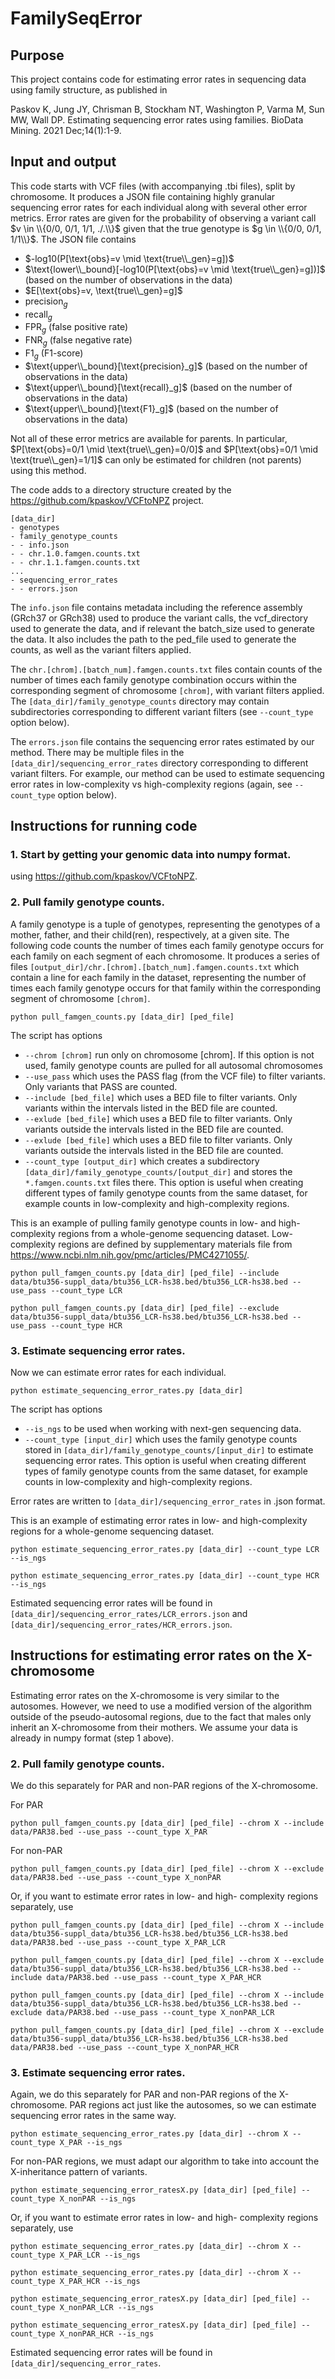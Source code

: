 # FamilySeqError

## Purpose
This project contains code for estimating error rates in sequencing data using family structure, as published in

Paskov K, Jung JY, Chrisman B, Stockham NT, Washington P, Varma M, Sun MW, Wall DP. Estimating sequencing error rates using families. BioData Mining. 2021 Dec;14(1):1-9.

## Input and output
This code starts with VCF files (with accompanying .tbi files), split by chromosome. It produces a JSON file containing highly granular sequencing error rates for each individual along with several other error metrics. Error rates are given for the probability of observing a variant call $v \in \\{0/0, 0/1, 1/1, ./.\\}$ given that the true genotype is $g \in \\{0/0, 0/1, 1/1\\}$. The JSON file contains

- $-log10(P[\text{obs}=v \mid \text{true\\_gen}=g])$
- $\text{lower\\_bound}[-log10(P[\text{obs}=v \mid \text{true\\_gen}=g])]$ (based on the number of observations in the data)
- $E[\text{obs}=v, \text{true\\_gen}=g]$
- $\text{precision}_g$
- $\text{recall}_g$
- $\text{FPR}_g$ (false positive rate)
- $\text{FNR}_g$ (false negative rate)
- $\text{F1}_g$ (F1-score)
- $\text{upper\\_bound}[\text{precision}_g]$ (based on the number of observations in the data)
- $\text{upper\\_bound}[\text{recall}_g]$ (based on the number of observations in the data)
- $\text{upper\\_bound}[\text{F1}_g]$ (based on the number of observations in the data)

Not all of these error metrics are available for parents. In particular, $P[\text{obs}=0/1 \mid \text{true\\_gen}=0/0]$ and $P[\text{obs}=0/1 \mid \text{true\\_gen}=1/1]$ can only be estimated for children (not parents) using this method.

The code adds to a directory structure created by the https://github.com/kpaskov/VCFtoNPZ project.

```
[data_dir]
- genotypes
- family_genotype_counts
- - info.json
- - chr.1.0.famgen.counts.txt
- - chr.1.1.famgen.counts.txt
...
- sequencing_error_rates
- - errors.json
```

The `info.json` file contains metadata including the reference assembly (GRch37 or GRch38) used to produce the variant calls, the vcf_directory used to generate the data, and if relevant the batch_size used to generate the data. It also includes the path to the ped_file used to generate the counts, as well as the variant filters applied.

The `chr.[chrom].[batch_num].famgen.counts.txt` files contain counts of the number of times each family genotype combination occurs within the corresponding segment of chromosome `[chrom]`, with variant filters applied. The `[data_dir]/family_genotype_counts` directory may contain subdirectories corresponding to different variant filters (see `--count_type` option below).

The `errors.json` file contains the sequencing error rates estimated by our method. There may be multiple files in the `[data_dir]/sequencing_error_rates` directory corresponding to different variant filters. For example, our method can be used to estimate sequencing error rates in low-complexity vs high-complexity regions (again, see `--count_type` option below).

## Instructions for running code
### 1. Start by getting your genomic data into numpy format.
using https://github.com/kpaskov/VCFtoNPZ. 

### 2. Pull family genotype counts.
A family genotype is a tuple of genotypes, representing the genotypes of a mother, father, and their child(ren), respectively, at a given site. The following code counts the number of times each family genotype occurs for each family on each segment of each chromosome. It produces a series of files `[output_dir]/chr.[chrom].[batch_num].famgen.counts.txt` which contain a line for each family in the dataset, representing the number of times each family genotype occurs for that family within the corresponding segment of chromosome `[chrom]`.

```
python pull_famgen_counts.py [data_dir] [ped_file]
```

The script has options 
- `--chrom [chrom]` run only on chromosome [chrom]. If this option is not used, family genotype counts are pulled for all autosomal chromosomes
- `--use_pass` which uses the PASS flag (from the VCF file) to filter variants. Only variants that PASS are counted.
- `--include [bed_file]` which uses a BED file to filter variants. Only variants within the intervals listed in the BED file are counted.
- `--exlude [bed_file]` which uses a BED file to filter variants. Only variants outside the intervals listed in the BED file are counted.
- `--exlude [bed_file]` which uses a BED file to filter variants. Only variants outside the intervals listed in the BED file are counted.
- `--count_type [output_dir]` which creates a subdirectory `[data_dir]/family_genotype_counts/[output_dir]` and stores the `*.famgen.counts.txt` files there. This option is useful when creating different types of family genotype counts from the same dataset, for example counts in low-complexity and high-complexity regions.

This is an example of pulling family genotype counts in low- and high- complexity regions from a whole-genome sequencing dataset. Low-complexity regions are defined by supplementary materials file from https://www.ncbi.nlm.nih.gov/pmc/articles/PMC4271055/.

```
python pull_famgen_counts.py [data_dir] [ped_file] --include data/btu356-suppl_data/btu356_LCR-hs38.bed/btu356_LCR-hs38.bed --use_pass --count_type LCR                                                                                     

python pull_famgen_counts.py [data_dir] [ped_file] --exclude data/btu356-suppl_data/btu356_LCR-hs38.bed/btu356_LCR-hs38.bed --use_pass --count_type HCR
```

### 3. Estimate sequencing error rates.
Now we can estimate error rates for each individual.

```
python estimate_sequencing_error_rates.py [data_dir]
```

The script has options 
- `--is_ngs` to be used when working with next-gen sequencing data.
- `--count_type [input_dir]` which uses the family genotype counts stored in `[data_dir]/family_genotype_counts/[input_dir]` to estimate sequencing error rates. This option is useful when creating different types of family genotype counts from the same dataset, for example counts in low-complexity and high-complexity regions.

Error rates are written to `[data_dir]/sequencing_error_rates` in .json format.

This is an example of estimating error rates in low- and high-complexity regions for a whole-genome sequencing dataset.

```
python estimate_sequencing_error_rates.py [data_dir] --count_type LCR --is_ngs

python estimate_sequencing_error_rates.py [data_dir] --count_type HCR --is_ngs
```

Estimated sequencing error rates will be found in `[data_dir]/sequencing_error_rates/LCR_errors.json` and `[data_dir]/sequencing_error_rates/HCR_errors.json`.

## Instructions for estimating error rates on the X-chromosome
Estimating error rates on the X-chromosome is very similar to the autosomes. However, we need to use a modified version of the algorithm outside of the pseudo-autosomal regions, due to the fact that males only inherit an X-chromosome from their mothers. We assume your data is already in numpy format (step 1 above).

### 2. Pull family genotype counts. 

We do this separately for PAR and non-PAR regions of the X-chromosome.

For PAR

```
python pull_famgen_counts.py [data_dir] [ped_file] --chrom X --include data/PAR38.bed --use_pass --count_type X_PAR
```

For non-PAR

```
python pull_famgen_counts.py [data_dir] [ped_file] --chrom X --exclude data/PAR38.bed --use_pass --count_type X_nonPAR
```

Or, if you want to estimate error rates in low- and high- complexity regions separately, use

```
python pull_famgen_counts.py [data_dir] [ped_file] --chrom X --include data/btu356-suppl_data/btu356_LCR-hs38.bed/btu356_LCR-hs38.bed data/PAR38.bed --use_pass --count_type X_PAR_LCR

python pull_famgen_counts.py [data_dir] [ped_file] --chrom X --exclude data/btu356-suppl_data/btu356_LCR-hs38.bed/btu356_LCR-hs38.bed --include data/PAR38.bed --use_pass --count_type X_PAR_HCR

python pull_famgen_counts.py [data_dir] [ped_file] --chrom X --include data/btu356-suppl_data/btu356_LCR-hs38.bed/btu356_LCR-hs38.bed --exclude data/PAR38.bed --use_pass --count_type X_nonPAR_LCR

python pull_famgen_counts.py [data_dir] [ped_file] --chrom X --exclude data/btu356-suppl_data/btu356_LCR-hs38.bed/btu356_LCR-hs38.bed data/PAR38.bed --use_pass --count_type X_nonPAR_HCR
```

### 3. Estimate sequencing error rates.

Again, we do this separately for PAR and non-PAR regions of the X-chromosome. PAR regions act just like the autosomes, so we can estimate sequencing error rates in the same way. 

```
python estimate_sequencing_error_rates.py [data_dir] --chrom X --count_type X_PAR --is_ngs
```

For non-PAR regions, we must adapt our algorithm to take into account the X-inheritance pattern of variants.

```
python estimate_sequencing_error_ratesX.py [data_dir] [ped_file] --count_type X_nonPAR --is_ngs
```

Or, if you want to estimate error rates in low- and high- complexity regions separately, use

```
python estimate_sequencing_error_rates.py [data_dir] --chrom X --count_type X_PAR_LCR --is_ngs

python estimate_sequencing_error_rates.py [data_dir] --chrom X --count_type X_PAR_HCR --is_ngs

python estimate_sequencing_error_ratesX.py [data_dir] [ped_file] --count_type X_nonPAR_LCR --is_ngs

python estimate_sequencing_error_ratesX.py [data_dir] [ped_file] --count_type X_nonPAR_HCR --is_ngs
```

Estimated sequencing error rates will be found in `[data_dir]/sequencing_error_rates`.


